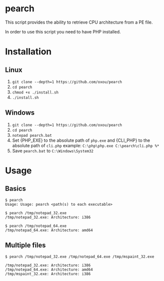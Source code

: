
# pearch

This script provides the ability to retrieve CPU architecture from a PE file.

In order to use this script you need to have PHP installed.

# Installation

## Linux

1. `git clone --depth=1 https://github.com/oxou/pearch`
2. `cd pearch`
3. `chmod +x ./install.sh`
4. `./install.sh`

## Windows

1. `git clone --depth=1 https://github.com/oxou/pearch`
2. `cd pearch`
3. `notepad pearch.bat`
4. Set {PHP_EXE} to the absolute path of `php.exe` and {CLI_PHP} to the absolute path of `cli.php` example: `C:\php\php.exe C:\pearch\cli.php %*`
5. Save `pearch.bat` to `C:\Windows\System32`

# Usage

## Basics

```
$ pearch
Usage: Usage: pearch <path(s) to each executable>

$ pearch /tmp/notepad_32.exe
/tmp/notepad_32.exe: Architecture: i386

$ pearch /tmp/notepad_64.exe
/tmp/notepad_64.exe: Architecture: amd64
```

## Multiple files

```
$ pearch /tmp/notepad_32.exe /tmp/notepad_64.exe /tmp/mspaint_32.exe

/tmp/notepad_32.exe: Architecture: i386
/tmp/notepad_64.exe: Architecture: amd64
/tmp/mspaint_32.exe: Architecture: i386
```
